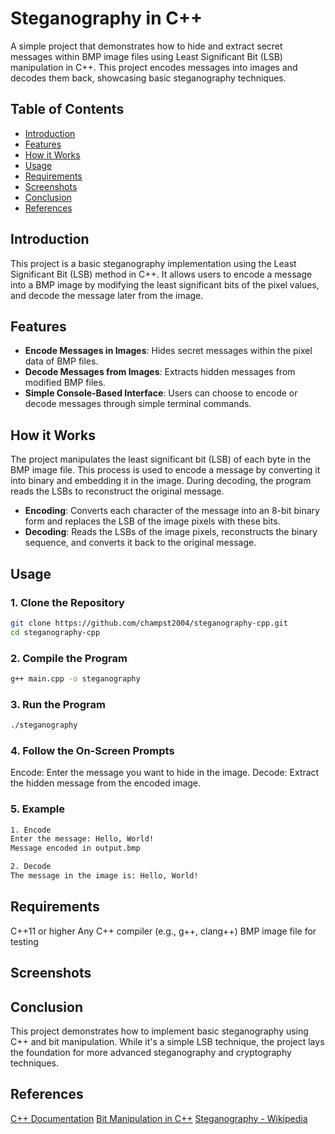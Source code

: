 # Steganography in C++

A simple project that demonstrates how to hide and extract secret messages within BMP image files using Least Significant Bit (LSB) manipulation in C++. This project encodes messages into images and decodes them back, showcasing basic steganography techniques.

## Table of Contents
- [Introduction](#introduction)
- [Features](#features)
- [How it Works](#how-it-works)
- [Usage](#usage)
- [Requirements](#requirements)
- [Screenshots](#screenshots)
- [Conclusion](#conclusion)
- [References](#references)

## Introduction
This project is a basic steganography implementation using the Least Significant Bit (LSB) method in C++. It allows users to encode a message into a BMP image by modifying the least significant bits of the pixel values, and decode the message later from the image. 

## Features
- **Encode Messages in Images**: Hides secret messages within the pixel data of BMP files.
- **Decode Messages from Images**: Extracts hidden messages from modified BMP files.
- **Simple Console-Based Interface**: Users can choose to encode or decode messages through simple terminal commands.

## How it Works
The project manipulates the least significant bit (LSB) of each byte in the BMP image file. This process is used to encode a message by converting it into binary and embedding it in the image. During decoding, the program reads the LSBs to reconstruct the original message.

- **Encoding**: Converts each character of the message into an 8-bit binary form and replaces the LSB of the image pixels with these bits.
- **Decoding**: Reads the LSBs of the image pixels, reconstructs the binary sequence, and converts it back to the original message.

## Usage

### 1. Clone the Repository
```bash
git clone https://github.com/champst2004/steganography-cpp.git
cd steganography-cpp
```
### 2. Compile the Program
```bash
g++ main.cpp -o steganography
```
### 3. Run the Program
```bash
./steganography
```
### 4. Follow the On-Screen Prompts
Encode: Enter the message you want to hide in the image.
Decode: Extract the hidden message from the encoded image.
### 5. Example
```bash
1. Encode
Enter the message: Hello, World!
Message encoded in output.bmp
```
```bash
2. Decode
The message in the image is: Hello, World!
```
## Requirements
C++11 or higher
Any C++ compiler (e.g., g++, clang++)
BMP image file for testing
## Screenshots

## Conclusion
This project demonstrates how to implement basic steganography using C++ and bit manipulation. While it's a simple LSB technique, the project lays the foundation for more advanced steganography and cryptography techniques.
## References
[C++ Documentation](https://cplusplus.com/)
[Bit Manipulation in C++](https://www.geeksforgeeks.org/bit-manipulation-in-c/)
[Steganography - Wikipedia](https://en.wikipedia.org/wiki/Steganography)
